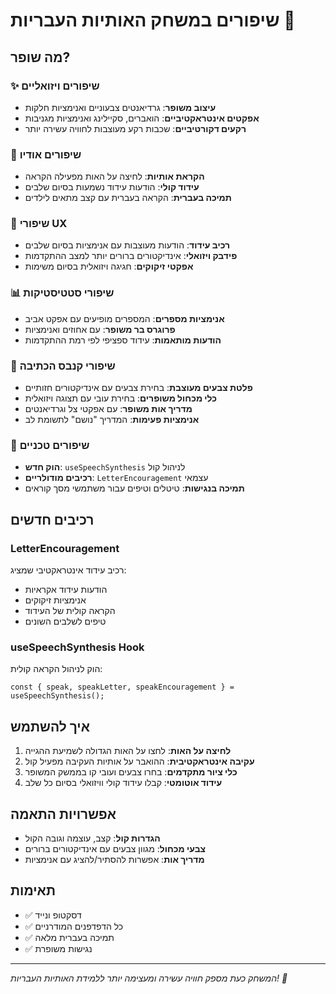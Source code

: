 # שיפורים במשחק האותיות העבריות 🎨

## מה שופר?

### ✨ שיפורים ויזואליים
- **עיצוב משופר**: גרדיאנטים צבעוניים ואנימציות חלקות
- **אפקטים אינטראקטיביים**: הואברים, סקיילינג ואנימציות מגניבות
- **רקעים דקורטיביים**: שכבות רקע מעוצבות לחוויה עשירה יותר

### 🎵 שיפורים אודיו
- **הקראת אותיות**: לחיצה על האות מפעילה הקראה
- **עידוד קולי**: הודעות עידוד נשמעות בסיום שלבים
- **תמיכה בעברית**: הקראה בעברית עם קצב מתאים לילדים

### 🎯 שיפורי UX
- **רכיב עידוד**: הודעות מעוצבות עם אנימציות בסיום שלבים
- **פידבק ויזואלי**: אינדיקטורים ברורים יותר למצב ההתקדמות
- **אפקטי זיקוקים**: חגיגה ויזואלית בסיום משימות

### 📊 שיפורי סטטיסטיקות
- **אנימציות מספרים**: המספרים מופיעים עם אפקט אביב
- **פרוגרס בר משופר**: עם אחוזים ואנימציות
- **הודעות מותאמות**: עידוד ספציפי לפי רמת ההתקדמות

### 🎨 שיפורי קנבס הכתיבה
- **פלטת צבעים מעוצבת**: בחירת צבעים עם אינדיקטורים חזותיים
- **כלי מכחול משופרים**: בחירת עובי עם תצוגה ויזואלית
- **מדריך אות משופר**: עם אפקטי צל וגרדיאנטים
- **אנימציות פעימות**: המדריך "נושם" לתשומת לב

### 🔧 שיפורים טכניים
- **הוק חדש**: `useSpeechSynthesis` לניהול קול
- **רכיבים מודולריים**: `LetterEncouragement` עצמאי
- **תמיכה בנגישות**: טיטלים וטיפים עבור משתמשי מסך קוראים

## רכיבים חדשים

### LetterEncouragement
רכיב עידוד אינטראקטיבי שמציג:
- הודעות עידוד אקראיות
- אנימציות זיקוקים
- הקראה קולית של העידוד
- טיפים לשלבים השונים

### useSpeechSynthesis Hook
הוק לניהול הקראה קולית:
```tsx
const { speak, speakLetter, speakEncouragement } = useSpeechSynthesis();
```

## איך להשתמש

1. **לחיצה על האות**: לחצו על האות הגדולה לשמיעת ההגייה
2. **עקיבה אינטראקטיבית**: ההואבר על אותיות העקיבה מפעיל קול
3. **כלי ציור מתקדמים**: בחרו צבעים ועובי קו בממשק המשופר
4. **עידוד אוטומטי**: קבלו עידוד קולי וויזואלי בסיום כל שלב

## אפשרויות התאמה

- **הגדרות קול**: קצב, עוצמה וגובה הקול
- **צבעי מכחול**: מגוון צבעים עם אינדיקטורים ברורים
- **מדריך אות**: אפשרות להסתיר/להציג עם אנימציות

## תאימות

- ✅ דסקטופ ונייד
- ✅ כל הדפדפנים המודרניים
- ✅ תמיכה בעברית מלאה
- ✅ נגישות משופרת

---

*המשחק כעת מספק חוויה עשירה ומעצימה יותר ללמידת האותיות העבריות! 🌟*
